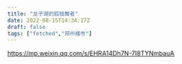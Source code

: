 ```yaml
---
title: "龙子湖的孤独舞者"
date: 2022-08-15T14:34:17Z
draft: false
tags: ["fetched","郑州楼市"]
---
```


https://mp.weixin.qq.com/s/EHRA14Dh7N-7I8TYNmbauA

